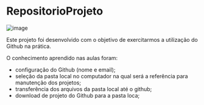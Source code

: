 # **RepositorioProjeto**

![image](https://user-images.githubusercontent.com/66735942/162212901-d47d9e3a-1e24-48f6-a7d5-270052421100.png)


Este projeto foi desenvolvido com o objetivo de exercitarmos a utilização do Github na prática. 

O conhecimento aprendido nas aulas foram:

* configuração do Github (nome e email);
* seleção da pasta local no computador na qual será a referência para manutenção dos projetos;
* transferência dos arquivos da pasta local até o github;
* download de projeto do Github para a pasta loca;




